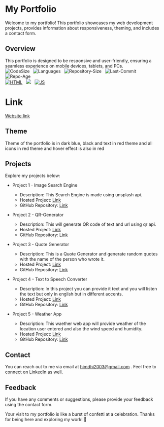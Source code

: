 # My Portfolio  

Welcome to my portfolio! This portfolio showcases my web development projects, provides information about responsiveness, theming, and includes a contact form.

## Overview

This portfolio is designed to be responsive and user-friendly, ensuring a seamless experience on mobile devices, tablets, and PCs.
<br>
![CodeSize](https://img.shields.io/github/languages/code-size/HimanshuDhingra2003/Portfolio.svg?style=flat) &nbsp;
![Languages](https://img.shields.io/github/languages/count/HimanshuDhingra2003/WebDev26Projects.svg) &nbsp;
![Repository-Size](https://img.shields.io/github/repo-size/HimanshuDhingra2003/WebDev26Projects.svg) &nbsp;
![Last-Commit](https://img.shields.io/github/last-commit/HimanshuDhingra2003/Portfolio.svg) &nbsp;
![Repo-Age](https://img.shields.io/badge/created-2023-blue.svg) <br>
[![HTML](https://img.shields.io/badge/HTML-E34F26?style=for-the-badge&logo=html5&logoColor=white)](https://developer.mozilla.org/en-US/docs/Web/HTML) &nbsp;
[![](https://img.shields.io/badge/-CSS-1572B6?style=for-the-badge&logo=css3)](https://developer.mozilla.org/en-US/docs/Web/CSS) &nbsp;
[![JS](https://img.shields.io/badge/JS-yellow?style=for-the-badge&logo=javascript&logoColor=white)](https://developer.mozilla.org/en-US/docs/Web/JavaScript)





# Link
[Website link](https://himanshudhingra2003.github.io/Portfolio1/index.html)

## Theme
Theme of the portfolio is in dark blue, black and text in red theme and all icons in red theme and hover effect is
also in red
## Projects

Explore my projects below:

- Project 1 - Image Search Engine
  - Description: This Search Engine is made using unsplash api. 
  - Hosted Project: [Link](https://himanshudhingra2003.github.io/Image_search_engine/index.html)
  - GitHub Repository: [Link](https://github.com/HimanshuDhingra2003/WebDev26Projects/tree/main/Project26/Project%2026)
  

- Project 2 - QR-Generator
  - Description: This will generate QR code  of text and url using qr api.
  - Hosted Project: [Link](https://himanshudhingra2003.github.io/QR_generator/index.html)
  - GitHub Repository: [Link](https://github.com/HimanshuDhingra2003/WebDev26Projects/tree/main/Project8/Project%208)

- Project 3 - Quote Generator
  - Description: This is a Quote Generator and generate random quotes with the name of the person who wrote it.
  - Hosted Project: [Link](https://himanshudhingra2003.github.io/Quote_generator/index.html)
  - GitHub Repository: [Link](https://github.com/HimanshuDhingra2003/WebDev26Projects/tree/main/Project7/Project%207)
 
- Project 4 - Text to Speech Converter
  - Description: In this project you can provide it text and you will listen the text but only in english but in different 
    accents.
  - Hosted Project: [Link](https://himanshudhingra2003.github.io/TS_converter/inner.html)
  - GitHub Repository: [Link](https://github.com/HimanshuDhingra2003/WebDev26Projects/tree/main/Project20)


- Project 5 - Weather App
  - Description: This waether web app will provide weather of the location user entered and also the wind speed and humidity.
  - Hosted Project: [Link](https://himanshudhingra2003.github.io/Weather/index.html)
  - GitHub Repository: [Link](https://github.com/HimanshuDhingra2003/WebDev26Projects/tree/main/Project1/Project%201)


## Contact

You can reach out to me via email at himdhi2003@gmail.com . Feel free to connect on LinkedIn as well.

## Feedback

If you have any comments or suggestions, please provide your feedback using the contact form.

Your visit to my portfolio is like a burst of confetti at a celebration. Thanks for being here and exploring my work! 🎉

